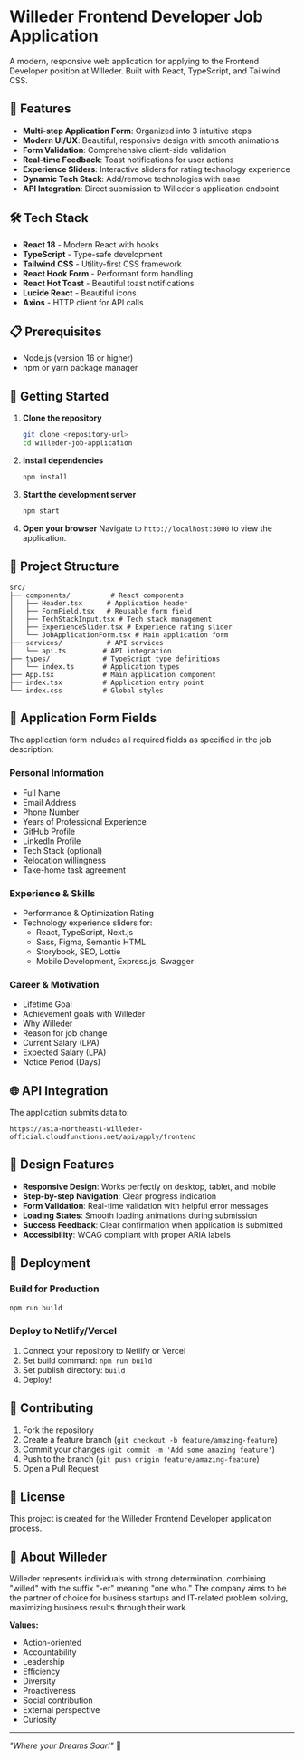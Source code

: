 # Willeder Frontend Developer Job Application

A modern, responsive web application for applying to the Frontend Developer position at Willeder. Built with React, TypeScript, and Tailwind CSS.

## 🚀 Features

- **Multi-step Application Form**: Organized into 3 intuitive steps
- **Modern UI/UX**: Beautiful, responsive design with smooth animations
- **Form Validation**: Comprehensive client-side validation
- **Real-time Feedback**: Toast notifications for user actions
- **Experience Sliders**: Interactive sliders for rating technology experience
- **Dynamic Tech Stack**: Add/remove technologies with ease
- **API Integration**: Direct submission to Willeder's application endpoint

## 🛠️ Tech Stack

- **React 18** - Modern React with hooks
- **TypeScript** - Type-safe development
- **Tailwind CSS** - Utility-first CSS framework
- **React Hook Form** - Performant form handling
- **React Hot Toast** - Beautiful toast notifications
- **Lucide React** - Beautiful icons
- **Axios** - HTTP client for API calls

## 📋 Prerequisites

- Node.js (version 16 or higher)
- npm or yarn package manager

## 🚀 Getting Started

1. **Clone the repository**
   ```bash
   git clone <repository-url>
   cd willeder-job-application
   ```

2. **Install dependencies**
   ```bash
   npm install
   ```

3. **Start the development server**
   ```bash
   npm start
   ```

4. **Open your browser**
   Navigate to `http://localhost:3000` to view the application.

## 📁 Project Structure

```
src/
├── components/          # React components
│   ├── Header.tsx      # Application header
│   ├── FormField.tsx   # Reusable form field
│   ├── TechStackInput.tsx # Tech stack management
│   ├── ExperienceSlider.tsx # Experience rating slider
│   └── JobApplicationForm.tsx # Main application form
├── services/           # API services
│   └── api.ts         # API integration
├── types/             # TypeScript type definitions
│   └── index.ts       # Application types
├── App.tsx            # Main application component
├── index.tsx          # Application entry point
└── index.css          # Global styles
```

## 📝 Application Form Fields

The application form includes all required fields as specified in the job description:

### Personal Information
- Full Name
- Email Address
- Phone Number
- Years of Professional Experience
- GitHub Profile
- LinkedIn Profile
- Tech Stack (optional)
- Relocation willingness
- Take-home task agreement

### Experience & Skills
- Performance & Optimization Rating
- Technology experience sliders for:
  - React, TypeScript, Next.js
  - Sass, Figma, Semantic HTML
  - Storybook, SEO, Lottie
  - Mobile Development, Express.js, Swagger

### Career & Motivation
- Lifetime Goal
- Achievement goals with Willeder
- Why Willeder
- Reason for job change
- Current Salary (LPA)
- Expected Salary (LPA)
- Notice Period (Days)

## 🌐 API Integration

The application submits data to:
```
https://asia-northeast1-willeder-official.cloudfunctions.net/api/apply/frontend
```

## 🎨 Design Features

- **Responsive Design**: Works perfectly on desktop, tablet, and mobile
- **Step-by-step Navigation**: Clear progress indication
- **Form Validation**: Real-time validation with helpful error messages
- **Loading States**: Smooth loading animations during submission
- **Success Feedback**: Clear confirmation when application is submitted
- **Accessibility**: WCAG compliant with proper ARIA labels

## 🚀 Deployment

### Build for Production
```bash
npm run build
```

### Deploy to Netlify/Vercel
1. Connect your repository to Netlify or Vercel
2. Set build command: `npm run build`
3. Set publish directory: `build`
4. Deploy!

## 🤝 Contributing

1. Fork the repository
2. Create a feature branch (`git checkout -b feature/amazing-feature`)
3. Commit your changes (`git commit -m 'Add some amazing feature'`)
4. Push to the branch (`git push origin feature/amazing-feature`)
5. Open a Pull Request

## 📄 License

This project is created for the Willeder Frontend Developer application process.

## 🏢 About Willeder

Willeder represents individuals with strong determination, combining "willed" with the suffix "-er" meaning "one who." The company aims to be the partner of choice for business startups and IT-related problem solving, maximizing business results through their work.

**Values:**
- Action-oriented
- Accountability
- Leadership
- Efficiency
- Diversity
- Proactiveness
- Social contribution
- External perspective
- Curiosity

---

*"Where your Dreams Soar!"* 🚀
